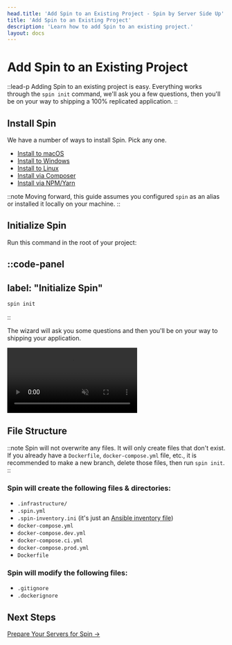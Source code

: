 ```yaml
---
head.title: 'Add Spin to an Existing Project - Spin by Server Side Up'
title: 'Add Spin to an Existing Project'
description: 'Learn how to add Spin to an existing project.'
layout: docs
---
```


# Add Spin to an Existing Project
::lead-p
Adding Spin to an existing project is easy. Everything works through the `spin init` command, we'll ask you a few questions, then you'll be on your way to shipping a 100% replicated application.
::

## Install Spin
We have a number of ways to install Spin. Pick any one.

- [Install to macOS](/docs/installation/install-macos/)
- [Install to Windows](/docs/installation/install-windows)
- [Install to Linux](/docs/installation/install-linux)
- [Install via Composer](/docs/installation/install-composer)
- [Install via NPM/Yarn](/docs/installation/install-npm-yarn)

::note
Moving forward, this guide assumes you configured `spin` as an alias or installed it locally on your machine.
::

## Initialize Spin
Run this command in the root of your project:

::code-panel
---
label: "Initialize Spin"
---
```bash
spin init
```
::

The wizard will ask you some questions and then you'll be on your way to shipping your application.

<p>
    <video autoplay muted loop playsinline>
        <source src="https://spin-public-assets.serversideup.net/spin-demo_spin-init.mp4"/>
    </video>
</p>

## File Structure
::note
Spin will not overwrite any files. It will only create files that don't exist. If you already have a `Dockerfile`, `docker-compose.yml` file, etc., it is recommended to make a new branch, delete those files, then run `spin init`.
::

### Spin will create the following files & directories:
- `.infrastructure/`
- `.spin.yml`
- `.spin-inventory.ini` (it's just an [Ansible inventory file](https://docs.ansible.com/ansible/latest/inventory_guide/intro_inventory.html))
- `docker-compose.yml`
- `docker-compose.dev.yml`
- `docker-compose.ci.yml`
- `docker-compose.prod.yml`
- `Dockerfile`

### Spin will modify the following files:
- `.gitignore`
- `.dockerignore`

## Next Steps
[Prepare Your Servers for Spin →](/docs/guide/preparing-your-servers-for-spin)